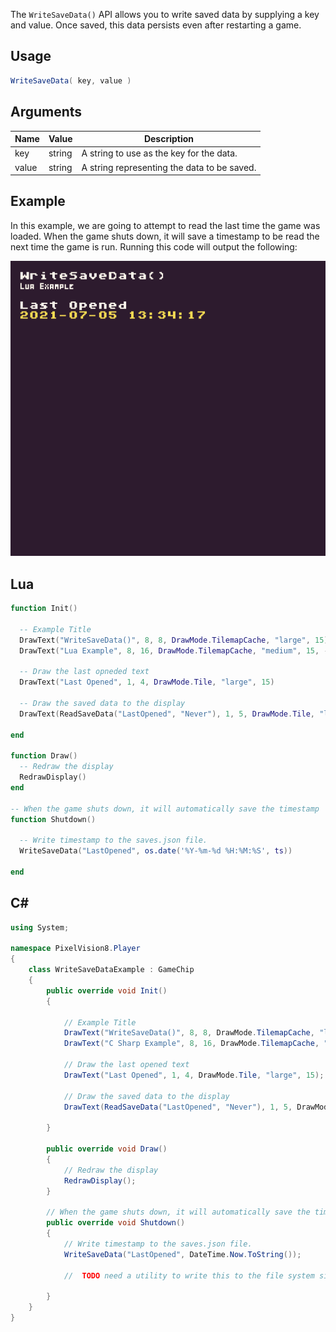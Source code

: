 The `WriteSaveData()` API allows you to write saved data by supplying a key and value. Once saved, this data persists even after restarting a game.

## Usage

```csharp
WriteSaveData( key, value )
```

## Arguments

| Name  | Value  | Description                                  |
|-------|--------|----------------------------------------------|
| key   | string | A string to use as the key for the data\.    |
| value | string | A string representing the data to be saved\. |

## Example

In this example, we are going to attempt to read the last time the game was loaded. When the game shuts down, it will save a timestamp to be read the next time the game is run. Running this code will output the following:

![image alt text](images/WriteSaveDataOutput.png)

## Lua

```lua
function Init()

  -- Example Title
  DrawText("WriteSaveData()", 8, 8, DrawMode.TilemapCache, "large", 15)
  DrawText("Lua Example", 8, 16, DrawMode.TilemapCache, "medium", 15, -4)
  
  -- Draw the last opneded text
  DrawText("Last Opened", 1, 4, DrawMode.Tile, "large", 15)

  -- Draw the saved data to the display
  DrawText(ReadSaveData("LastOpened", "Never"), 1, 5, DrawMode.Tile, "large", 14)

end

function Draw()
  -- Redraw the display
  RedrawDisplay()
end

-- When the game shuts down, it will automatically save the timestamp
function Shutdown()

  -- Write timestamp to the saves.json file.
  WriteSaveData("LastOpened", os.date('%Y-%m-%d %H:%M:%S', ts))

end
```



## C#

```csharp
using System;

namespace PixelVision8.Player
{
    class WriteSaveDataExample : GameChip
    {
        public override void Init()
        {

            // Example Title
            DrawText("WriteSaveData()", 8, 8, DrawMode.TilemapCache, "large", 15);
            DrawText("C Sharp Example", 8, 16, DrawMode.TilemapCache, "medium", 15, -4);

            // Draw the last opened text
            DrawText("Last Opened", 1, 4, DrawMode.Tile, "large", 15);

            // Draw the saved data to the display
            DrawText(ReadSaveData("LastOpened", "Never"), 1, 5, DrawMode.Tile, "large", 14);

        }

        public override void Draw()
        {
            // Redraw the display
            RedrawDisplay();
        }

        // When the game shuts down, it will automatically save the timestamp
        public override void Shutdown()
        {
            // Write timestamp to the saves.json file.
            WriteSaveData("LastOpened", DateTime.Now.ToString());

            //  TODO need a utility to write this to the file system since it's not run in the main engine

        }
    }
}
```





